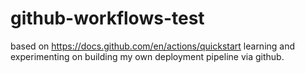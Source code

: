 # github-workflows-test

based on <https://docs.github.com/en/actions/quickstart> learning and experimenting on building my own deployment pipeline via github.
